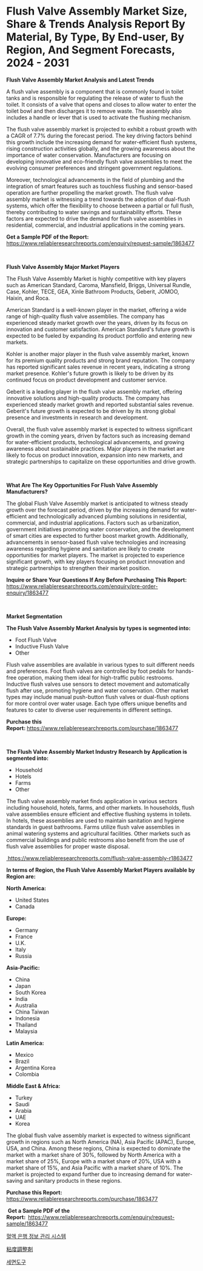 <p><h1>Flush Valve Assembly Market Size, Share & Trends Analysis Report By Material, By Type, By End-user, By Region, And Segment Forecasts, 2024 - 2031</h1></p><p><strong>Flush Valve Assembly Market Analysis and Latest Trends</strong></p>
<p><p>A flush valve assembly is a component that is commonly found in toilet tanks and is responsible for regulating the release of water to flush the toilet. It consists of a valve that opens and closes to allow water to enter the toilet bowl and then discharges it to remove waste. The assembly also includes a handle or lever that is used to activate the flushing mechanism.</p><p>The flush valve assembly market is projected to exhibit a robust growth with a CAGR of 7.7% during the forecast period. The key driving factors behind this growth include the increasing demand for water-efficient flush systems, rising construction activities globally, and the growing awareness about the importance of water conservation. Manufacturers are focusing on developing innovative and eco-friendly flush valve assemblies to meet the evolving consumer preferences and stringent government regulations.</p><p>Moreover, technological advancements in the field of plumbing and the integration of smart features such as touchless flushing and sensor-based operation are further propelling the market growth. The flush valve assembly market is witnessing a trend towards the adoption of dual-flush systems, which offer the flexibility to choose between a partial or full flush, thereby contributing to water savings and sustainability efforts. These factors are expected to drive the demand for flush valve assemblies in residential, commercial, and industrial applications in the coming years.</p></p>
<p><strong>Get a Sample PDF of the Report:&nbsp;</strong> <a href="https://www.reliableresearchreports.com/enquiry/request-sample/1863477">https://www.reliableresearchreports.com/enquiry/request-sample/1863477</a></p>
<p>&nbsp;</p>
<p><strong>Flush Valve Assembly Major Market Players</strong></p>
<p><p>The Flush Valve Assembly Market is highly competitive with key players such as American Standard, Caroma, Mansfield, Briggs, Universal Rundle, Case, Kohler, TECE, GEA, Xinle Bathroom Products, Geberit, JOMOO, Haixin, and Roca.</p><p>American Standard is a well-known player in the market, offering a wide range of high-quality flush valve assemblies. The company has experienced steady market growth over the years, driven by its focus on innovation and customer satisfaction. American Standard's future growth is expected to be fueled by expanding its product portfolio and entering new markets.</p><p>Kohler is another major player in the flush valve assembly market, known for its premium quality products and strong brand reputation. The company has reported significant sales revenue in recent years, indicating a strong market presence. Kohler's future growth is likely to be driven by its continued focus on product development and customer service.</p><p>Geberit is a leading player in the flush valve assembly market, offering innovative solutions and high-quality products. The company has experienced steady market growth and reported substantial sales revenue. Geberit's future growth is expected to be driven by its strong global presence and investments in research and development.</p><p>Overall, the flush valve assembly market is expected to witness significant growth in the coming years, driven by factors such as increasing demand for water-efficient products, technological advancements, and growing awareness about sustainable practices. Major players in the market are likely to focus on product innovation, expansion into new markets, and strategic partnerships to capitalize on these opportunities and drive growth.</p></p>
<p>&nbsp;</p>
<p><strong>What Are The Key Opportunities For Flush Valve Assembly Manufacturers?</strong></p>
<p><p>The global Flush Valve Assembly market is anticipated to witness steady growth over the forecast period, driven by the increasing demand for water-efficient and technologically advanced plumbing solutions in residential, commercial, and industrial applications. Factors such as urbanization, government initiatives promoting water conservation, and the development of smart cities are expected to further boost market growth. Additionally, advancements in sensor-based flush valve technologies and increasing awareness regarding hygiene and sanitation are likely to create opportunities for market players. The market is projected to experience significant growth, with key players focusing on product innovation and strategic partnerships to strengthen their market position.</p></p>
<p><strong>Inquire or Share Your Questions If Any Before Purchasing This Report:</strong> <a href="https://www.reliableresearchreports.com/enquiry/pre-order-enquiry/1863477">https://www.reliableresearchreports.com/enquiry/pre-order-enquiry/1863477</a></p>
<p>&nbsp;</p>
<p><strong>Market Segmentation</strong></p>
<p><strong>The Flush Valve Assembly Market Analysis by types is segmented into:</strong></p>
<p><ul><li>Foot Flush Valve</li><li>Inductive Flush Valve</li><li>Other</li></ul></p>
<p><p>Flush valve assemblies are available in various types to suit different needs and preferences. Foot flush valves are controlled by foot pedals for hands-free operation, making them ideal for high-traffic public restrooms. Inductive flush valves use sensors to detect movement and automatically flush after use, promoting hygiene and water conservation. Other market types may include manual push-button flush valves or dual-flush options for more control over water usage. Each type offers unique benefits and features to cater to diverse user requirements in different settings.</p></p>
<p><strong>Purchase this Report:&nbsp;</strong><a href="https://www.reliableresearchreports.com/purchase/1863477">https://www.reliableresearchreports.com/purchase/1863477</a></p>
<p>&nbsp;</p>
<p><strong>The Flush Valve Assembly Market Industry Research by Application is segmented into:</strong></p>
<p><ul><li>Household</li><li>Hotels</li><li>Farms</li><li>Other</li></ul></p>
<p><p>The flush valve assembly market finds application in various sectors including household, hotels, farms, and other markets. In households, flush valve assemblies ensure efficient and effective flushing systems in toilets. In hotels, these assemblies are used to maintain sanitation and hygiene standards in guest bathrooms. Farms utilize flush valve assemblies in animal watering systems and agricultural facilities. Other markets such as commercial buildings and public restrooms also benefit from the use of flush valve assemblies for proper waste disposal.</p></p>
<p><a href="https://www.reliableresearchreports.com/flush-valve-assembly-r1863477">&nbsp;https://www.reliableresearchreports.com/flush-valve-assembly-r1863477</a></p>
<p><strong>In terms of Region, the Flush Valve Assembly Market Players available by Region are:</strong></p>
<p>
    <p> <strong> North America: </strong>
        <ul>
            <li>United States</li>
            <li>Canada</li>
        </ul>
        </p> 
    <p> <strong> Europe: </strong>
        <ul>
            <li>Germany</li>
            <li>France</li>
            <li>U.K.</li>
            <li>Italy</li>
            <li>Russia</li>
        </ul>
        </p> 
    <p> <strong> Asia-Pacific: </strong>
        <ul>
            <li>China</li>
            <li>Japan</li>
            <li>South Korea</li>
            <li>India</li>
            <li>Australia</li>
            <li>China Taiwan</li>
            <li>Indonesia</li>
            <li>Thailand</li>
            <li>Malaysia</li>
        </ul>
        </p> 
    <p> <strong> Latin America: </strong>
        <ul>
            <li>Mexico</li>
            <li>Brazil</li>
            <li>Argentina Korea</li>
            <li>Colombia</li>
        </ul>
        </p> 
    <p> <strong> Middle East & Africa: </strong>
        <ul>
            <li>Turkey</li>
            <li>Saudi</li>
            <li>Arabia</li>
            <li>UAE</li>
            <li>Korea</li>
        </ul>
    </p>
    </p>
<p><p>The global flush valve assembly market is expected to witness significant growth in regions such as North America (NA), Asia Pacific (APAC), Europe, USA, and China. Among these regions, China is expected to dominate the market with a market share of 30%, followed by North America with a market share of 25%, Europe with a market share of 20%, USA with a market share of 15%, and Asia Pacific with a market share of 10%. The market is projected to expand further due to increasing demand for water-saving and sanitary products in these regions.</p></p>
<p><strong>Purchase this Report: </strong><a href="https://www.reliableresearchreports.com/purchase/1863477">https://www.reliableresearchreports.com/purchase/1863477</a></p>
<p>&nbsp;<strong>Get a Sample PDF of the Report:&nbsp;&nbsp;</strong><a href="https://www.reliableresearchreports.com/enquiry/request-sample/1863477">https://www.reliableresearchreports.com/enquiry/request-sample/1863477</a></p>
<p><strong></strong></p>
<p><p><a href="https://medium.com/@rickymetzdvm/%ED%98%88%EC%95%A1-%EC%9D%80%ED%96%89-%EC%A0%95%EB%B3%B4-%EA%B4%80%EB%A6%AC-%EC%8B%9C%EC%8A%A4%ED%85%9C-%EC%8B%9C%EC%9E%A5-%EB%B3%B4%EA%B3%A0%EC%84%9C%EB%8A%94-%EC%9D%B4-%EC%8B%9C%EC%9E%A5%EC%9D%98-%EC%B5%9C%EC%8B%A0-%ED%8A%B8%EB%A0%8C%EB%93%9C%EC%99%80-%EC%84%B1%EC%9E%A5-%EA%B8%B0%ED%9A%8C%EB%A5%BC-%EB%B3%B4%EC%97%AC%EC%A4%8D%EB%8B%88%EB%8B%A4-5fa2270a230b">혈액 은행 정보 관리 시스템</a></p><p><a href="https://medium.com/@hugofirst21/%E7%B2%98%E5%BA%A6%E6%94%B9%E8%89%AF%E5%89%A4%E3%81%AE%E5%B8%82%E5%A0%B4-%E3%82%B7%E3%82%A7%E3%82%A2%E7%8E%87-%E5%B8%82%E5%A0%B4%E3%81%AE%E3%83%88%E3%83%AC%E3%83%B3%E3%83%89-%E3%81%9D%E3%81%97%E3%81%A6%E5%B0%86%E6%9D%A5%E3%81%AE%E6%88%90%E9%95%B7%E3%82%92%E6%8E%A2%E3%82%8B-3afd47a70167">粘度調整剤</a></p><p><a href="https://medium.com/@dellkoepp03/%EC%84%B8%EB%A9%B4%EC%9A%A9%ED%92%88-%EC%8B%9C%EC%9E%A5-%EC%A1%B0%EC%82%AC-%EB%B3%B4%EA%B3%A0%EC%84%9C-%EA%B7%B8-%EC%97%AD%EC%82%AC%EC%99%80-2024%EB%85%84%EB%B6%80%ED%84%B0-2031%EB%85%84%EA%B9%8C%EC%A7%80%EC%9D%98-%EC%98%88%EC%83%81-e6df646d420d">세면도구</a></p></p>